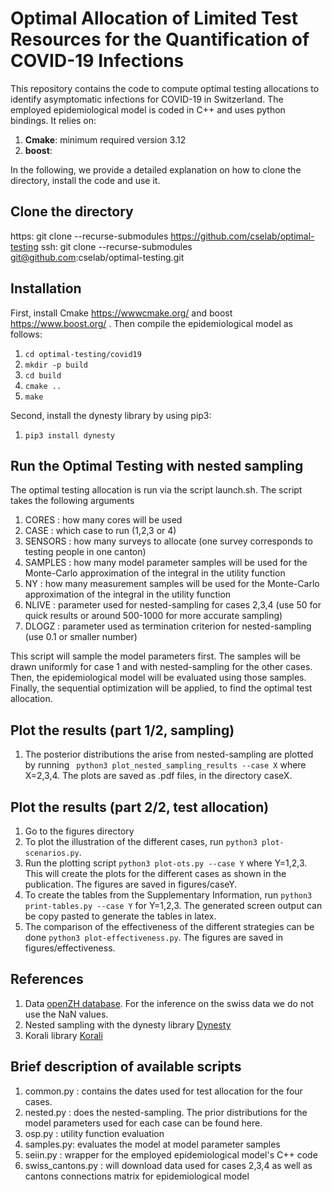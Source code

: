 # Optimal Allocation of Limited Test Resources for the Quantification of COVID-19 Infections

This repository contains the code to compute optimal testing allocations to identify asymptomatic infections for COVID-19 in Switzerland.
The employed epidemiological model is coded in C++ and uses python bindings. It relies on:

1. **Cmake**: minimum required version 3.12 
2. **boost**: 

In the following, we provide a detailed explanation on how to clone the directory, install the code and use it.

## Clone the directory

https: git clone --recurse-submodules https://github.com/cselab/optimal-testing
ssh: git clone --recurse-submodules git@github.com:cselab/optimal-testing.git

## Installation

First, install Cmake https://wwwcmake.org/ and boost https://www.boost.org/ .
Then compile the epidemiological model as follows:

1. `cd optimal-testing/covid19`
2. `mkdir -p build`
3. `cd build`
4. `cmake ..`
5. `make`

Second, install the dynesty library by using pip3:

1. `pip3 install dynesty`


## Run the Optimal Testing with nested sampling
The optimal testing allocation is run via the script launch.sh. The script takes the following arguments

1. CORES   : how many cores will be used
2. CASE    : which case to run (1,2,3 or 4)
3. SENSORS : how many surveys to allocate (one survey corresponds to testing people in one canton)
4. SAMPLES : how many model parameter samples will be used for the Monte-Carlo approximation of the integral in the utility function
5. NY      : how many measurement samples will be used for the Monte-Carlo approximation of the integral in the utility function
6. NLIVE   : parameter used for nested-sampling for cases 2,3,4 (use 50 for quick results or around 500-1000 for more accurate sampling)
7. DLOGZ   : parameter used as termination criterion for nested-sampling (use 0.1 or smaller number)

This script will sample the model parameters first. The samples will be drawn uniformly for case 1 and with nested-sampling for the other cases.
Then, the epidemiological model will be evaluated using those samples.
Finally, the sequential optimization will be applied, to find the optimal test allocation.

## Plot the results (part 1/2, sampling)
1. The posterior distributions the arise from nested-sampling are plotted by running 
   ` python3 plot_nested_sampling_results --case X`
   where X=2,3,4. The plots are saved as .pdf files, in the directory caseX.

## Plot the results (part 2/2, test allocation)
1. Go to the figures directory
3. To plot the illustration of the different cases, run `python3 plot-scenarios.py`.
2. Run the plotting script `python3 plot-ots.py --case Y` where Y=1,2,3. This will create the plots for the different cases as shown in the publication. The figures are saved in figures/caseY.
3. To create the tables from the Supplementary Information, run `python3 print-tables.py --case Y` for Y=1,2,3. The generated screen output can be copy pasted to generate the tables in latex.
4. The comparison of the effectiveness of the different strategies can be done `python3 plot-effectiveness.py`. The figures are saved in figures/effectiveness.


## References
1. Data [openZH database](https://raw.githubusercontent.com/daenuprobst/covid19-cases-switzerland/master/covid19_cases_switzerland_openzh.csv). For the inference on the swiss data we do not use the NaN values.
2. Nested sampling with the dynesty library [Dynesty](https://dynesty.readthedocs.io/en/latest/)
3. Korali library [Korali](https://github.com/cselab/korali)


## Brief description of available scripts
1. common.py : contains the dates used for test allocation for the four cases.
2. nested.py : does the nested-sampling. The prior distributions for the model parameters used for each case can be found here.
3. osp.py    : utility function evaluation
4. samples.py: evaluates the model at model parameter samples
5. seiin.py  : wrapper for the employed epidemiological model's C++ code
6. swiss_cantons.py : will download data used for cases 2,3,4 as well as cantons connections matrix for epidemiological model

